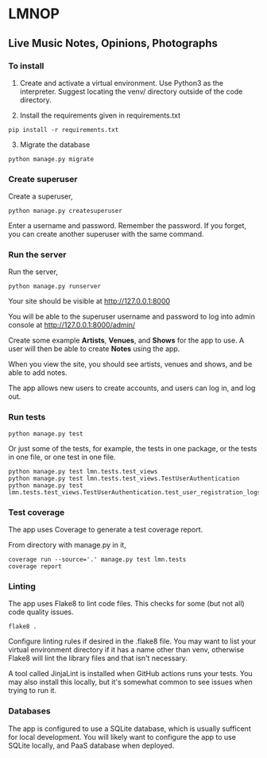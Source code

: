 # LMNOP

## Live Music Notes, Opinions, Photographs


### To install

1. Create and activate a virtual environment. Use Python3 as the interpreter. Suggest locating the venv/ directory outside of the code directory.
   
2. Install the requirements given in requirements.txt

```
pip install -r requirements.txt
```

3. Migrate the database

```
python manage.py migrate
```


### Create superuser

Create a superuser, 

```
python manage.py createsuperuser
```

Enter a username and password. Remember the password. If you forget, you can create another superuser with the same command. 

### Run the server 

Run the server, 

```
python manage.py runserver
```

Your site should be visible at http://127.0.0.1:8000

You will be able to the superuser username and password to log into admin console at http://127.0.0.1:8000/admin/

Create some example **Artists**, **Venues**, and **Shows** for the app to use. A user will then be able to create **Notes** using the app. 

When you view the site, you should see artists, venues and shows, and be able to add notes. 

The app allows new users to create accounts, and users can log in, and log out.

### Run tests

```
python manage.py test
```

Or just some of the tests, for example, the tests in one package, or the tests in one file, or one test in one file. 

```
python manage.py test lmn.tests.test_views
python manage.py test lmn.tests.test_views.TestUserAuthentication
python manage.py test lmn.tests.test_views.TestUserAuthentication.test_user_registration_logs_user_in
```

### Test coverage

The app uses Coverage to generate a test coverage report. 

From directory with manage.py in it,

```
coverage run --source='.' manage.py test lmn.tests
coverage report
```

### Linting

The app uses Flake8 to lint code files. This checks for some (but not all) code quality issues.

```
flake8 .
```

Configure linting rules if desired in the .flake8 file. You may want to list your virtual environment directory if it has a name other than venv, otherwise Flake8 will lint the library files and that isn't necessary. 

A tool called JinjaLint is installed when GitHub actions runs your tests. You may also install this locally, but it's somewhat common to see issues when trying to run it. 

### Databases

The app is configured to use a SQLite database, which is usually sufficent for local development. You will likely want to configure the app to use SQLite locally, and PaaS database when deployed.  

